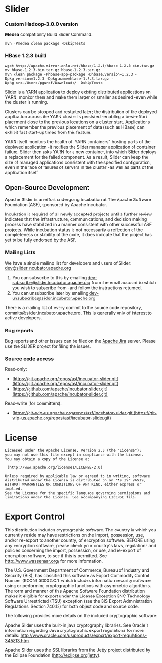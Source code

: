 <!---
   Licensed to the Apache Software Foundation (ASF) under one or more
   contributor license agreements.  See the NOTICE file distributed with
   this work for additional information regarding copyright ownership.
   The ASF licenses this file to You under the Apache License, Version 2.0
   (the "License"); you may not use this file except in compliance with
   the License.  You may obtain a copy of the License at

       http://www.apache.org/licenses/LICENSE-2.0

   Unless required by applicable law or agreed to in writing, software
   distributed under the License is distributed on an "AS IS" BASIS,
   WITHOUT WARRANTIES OR CONDITIONS OF ANY KIND, either express or implied.
   See the License for the specific language governing permissions and
   limitations under the License.
-->

# Slider


### Custom Hadoop-3.0.0 version
**Medea** compatibility
Build Slider Command:

    mvn -Pmedea clean package -DskipTests

### HBase 1.2.3 build

    wget http://apache.mirror.anlx.net/hbase/1.2.3/hbase-1.2.3-bin.tar.gz
    mv hbase-1.2.3-bin.tar.gz hbase-1.2.3.tar.gz
    mvn clean package -Phbase-app-package -Dhbase.version=1.2.3 -Dpkg.version=1.2.3 -Dpkg.name=hbase-1.2.3.tar.gz -Dpkg.src=/Users/pgaref/Downloads/ -DskipTests


Slider is a YARN application to deploy existing distributed applications on YARN, 
monitor them and make them larger or smaller as desired -even while 
the cluster is running.

Clusters can be stopped and restarted later; the distribution
of the deployed application across the YARN cluster is persisted -enabling
a best-effort placement close to the previous locations on a cluster start.
Applications which remember the previous placement of data (such as HBase)
can exhibit fast start-up times from this feature.

YARN itself monitors the health of 'YARN containers" hosting parts of 
the deployed application -it notifies the Slider manager application of container
failure. Slider then asks YARN for a new container, into which Slider deploys
a replacement for the failed component. As a result, Slider can keep the
size of managed applications consistent with the specified configuration, even
in the face of failures of servers in the cluster -as well as parts of the
application itself

## Open-Source Development

Apache Slider is an effort undergoing incubation at The Apache Software
Foundation (ASF), sponsored by Apache Incubator.
 
Incubation is required of all newly accepted projects until a further review
indicates that the infrastructure, communications, and decision making process
have stabilized in a manner consistent with other successful ASF projects.
While incubation status is not necessarily a reflection of the completeness
or stability of the code, it does indicate that the project has yet
to be fully endorsed by the ASF.

### Mailing Lists

We have a single mailing list for developers and users of Slider: dev@slider.incubator.apache.org

1. You can subscribe to this by emailing dev-subscribe@slider.incubator.apache.org from the
email account to which you wish to subscribe from -and follow the instructions returned.
1. You can unsubscribe later by emailing dev-unsubscribe@slider.incubator.apache.org

There is a mailing list of every commit to the source code repository, commits@slider.incubator.apache.org.
This is generally only of interest to active developers.


### Bug reports

Bug reports and other issues can be filed on the [Apache Jira](https://issues.apache.org/jira/) server.
Please use the SLIDER project for filing the issues.

### Source code access

Read-only:

*  [https://git.apache.org/repos/asf/incubator-slider.git](https://git.apache.org/repos/asf/incubator-slider.git)
*  [https://github.com/apache/incubator-slider.git](https://github.com/apache/incubator-slider.git)

Read-write (for committers):

*  [https://git-wip-us.apache.org/repos/asf/incubator-slider.git](https://git-wip-us.apache.org/repos/asf/incubator-slider.git)
  

# License


    Licensed under the Apache License, Version 2.0 (the "License");
    you may not use this file except in compliance with the License.
    You may obtain a copy of the License at
    
     (http://www.apache.org/licenses/LICENSE-2.0)
    
    Unless required by applicable law or agreed to in writing, software
    distributed under the License is distributed on an "AS IS" BASIS,
    WITHOUT WARRANTIES OR CONDITIONS OF ANY KIND, either express or implied.
    See the License for the specific language governing permissions and
    limitations under the License. See accompanying LICENSE file.

# Export Control

This distribution includes cryptographic software. The country in which you
currently reside may have restrictions on the import, possession, use, and/or
re-export to another country, of encryption software. BEFORE using any
encryption software, please check your country's laws, regulations and
policies concerning the import, possession, or use, and re-export of encryption
software, to see if this is permitted. See <http://www.wassenaar.org/> for more
information.

The U.S. Government Department of Commerce, Bureau of Industry and Security
(BIS), has classified this software as Export Commodity Control Number (ECCN)
5D002.C.1, which includes information security software using or performing
cryptographic functions with asymmetric algorithms. The form and manner of this
Apache Software Foundation distribution makes it eligible for export under the
License Exception ENC Technology Software Unrestricted (TSU) exception (see the
BIS Export Administration Regulations, Section 740.13) for both object code and
source code.

The following provides more details on the included cryptographic software:

Apache Slider uses the built-in java cryptography libraries. See Oracle's
information regarding Java cryptographic export regulations for more details:
http://www.oracle.com/us/products/export/export-regulations-345813.html

Apache Slider uses the SSL libraries from the Jetty project distributed by the
Eclipse Foundation (http://eclipse.org/jetty).
